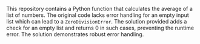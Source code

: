 This repository contains a Python function that calculates the average of a list of numbers. The original code lacks error handling for an empty input list which can lead to a `ZeroDivisionError`. The solution provided adds a check for an empty list and returns 0 in such cases, preventing the runtime error.  The solution demonstrates robust error handling.